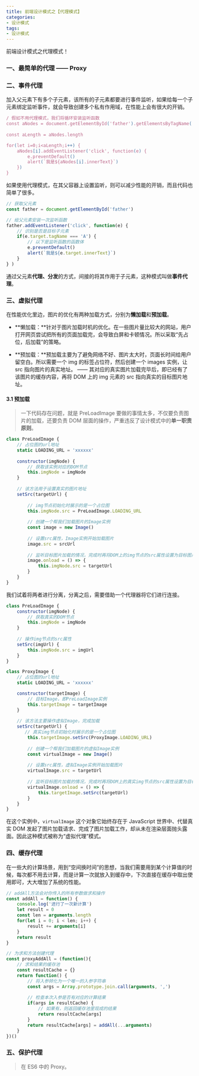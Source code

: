 ```yaml
---
title: 前端设计模式之【代理模式】
categories:
- 设计模式
tags:
- 设计模式
---
```


前端设计模式之代理模式！

<!--more-->



### 一、最简单的代理 —— Proxy





### 二、事件代理

加入父元素下有多个子元素，该所有的子元素都要进行事件监听，如果给每一个子元素绑定监听事件，就会导致创建多个私有作用域，在性能上会有很大的开销。

```javascript
/ 假如不用代理模式，我们将循环安装监听函数
const aNodes = document.getElementById('father').getElementsByTagName('a')
  
const aLength = aNodes.length

for(let i=0;i<aLength;i++) {
    aNodes[i].addEventListener('click', function(e) {
        e.preventDefault()
        alert(`我是${aNodes[i].innerText}`)                  
    })
}
```

如果使用代理模式，在其父容器上设置监听，则可以减少性能的开销，而且代码也简单了很多。

```javascript
// 获取父元素
const father = document.getElementById('father')

// 给父元素安装一次监听函数
father.addEventListener('click', function(e) {
    // 识别是否是目标子元素
    if(e.target.tagName === 'A') {
        // 以下是监听函数的函数体
        e.preventDefault()
        alert(`我是${e.target.innerText}`)
    }
} )
```

通过父元素**代理、分发**的方式，间接的将其作用于子元素，这种模式叫做**事件代理**。



### 三、虚拟代理

在性能优化里边，图片的优化有两种加载方式，分别为**懒加载**和**预加载**。

- **懒加载：**针对于图片加载时机的优化。在一些图片量比较大的网站，用户打开网页尝试把所有的页面加载完，会导致白屏和卡顿情况。所以采取“先占位，后加载”的策略。

- **预加载：**预加载主要为了避免网络不好、图片太大时，页面长时间给用户留空白。所以需要一个 img 的标签占位符，然后创建一个 images 实例，让 src 指向图片的真实地址。 —— 其对应的真实图片加载完毕后，即已经有了该图片的缓存内容，再将 DOM 上的 img 元素的 src 指向真实的目标图片地址。



#### 3.1 预加载

> 一下代码存在问题，就是 PreLoadImage 要做的事情太多，不仅要负责图片的加载，还要负责 DOM 层面的操作，严重违反了设计模式中的**单一职责原则**。

```javascript
class PreLoadImage {
    // 占位图的url地址
    static LOADING_URL = 'xxxxxx'
    
    constructor(imgNode) {
        // 获取该实例对应的DOM节点
        this.imgNode = imgNode
    }
    
    // 该方法用于设置真实的图片地址
    setSrc(targetUrl) {
        
        // img节点初始化时展示的是一个占位图
        this.imgNode.src = PreLoadImage.LOADING_URL
        
        // 创建一个帮我们加载图片的Image实例
        const image = new Image()
    
        // 设置src属性，Image实例开始加载图片
        image.src = srcUrl
        
        // 监听目标图片加载的情况，完成时再将DOM上的img节点的src属性设置为目标图片的url
        image.onload = () => {
            this.imgNode.src = targetUrl
        }
    }
}
```

我们试着将两者进行分离，分离之后，需要借助一个代理器将它们进行连接。

```javascript
class PreLoadImage {
    constructor(imgNode) {
        // 获取真实的DOM节点
        this.imgNode = imgNode
    }
     
    // 操作img节点的src属性
    setSrc(imgUrl) {
        this.imgNode.src = imgUrl
    }
}

class ProxyImage {
    // 占位图的url地址
    static LOADING_URL = 'xxxxxx'

    constructor(targetImage) {
        // 目标Image，即PreLoadImage实例
        this.targetImage = targetImage
    }
    
    // 该方法主要操作虚拟Image，完成加载
    setSrc(targetUrl) {
       // 真实img节点初始化时展示的是一个占位图
        this.targetImage.setSrc(ProxyImage.LOADING_URL)
        
        // 创建一个帮我们加载图片的虚拟Image实例
        const virtualImage = new Image()
        
        // 设置src属性，虚拟Image实例开始加载图片
        virtualImage.src = targetUrl
        
        // 监听目标图片加载的情况，完成时再将DOM上的真实img节点的src属性设置为目标图片的url
        virtualImage.onload = () => {
            this.targetImage.setSrc(targetUrl)
        }
    }
}
```

在这个实例中，`virtualImage` 这个对象它始终存在于 JavaScript 世界中、代替真实 DOM 发起了图片加载请求、完成了图片加载工作，却从未在渲染层面抛头露面。因此这种模式被称为“虚拟代理”模式。



### 四、缓存代理

在一些大的计算场景，用到“空间换时间”的思想，当我们需要用到某个计算值的时候，每次都不用去计算，而是计算一次就放入到缓存中，下次直接在缓存中取出使用即可，大大增加了系统的性能。

```javascript
// addAll方法会对你传入的所有参数做求和操作
const addAll = function() {
    console.log('进行了一次新计算')
    let result = 0
    const len = arguments.length
    for(let i = 0; i < len; i++) {
        result += arguments[i]
    }
    return result
}

// 为求和方法创建代理
const proxyAddAll = (function(){
    // 求和结果的缓存池
    const resultCache = {}
    return function() {
        // 将入参转化为一个唯一的入参字符串
        const args = Array.prototype.join.call(arguments, ',')
        
        // 检查本次入参是否有对应的计算结果
        if(args in resultCache) {
            // 如果有，则返回缓存池里现成的结果
            return resultCache[args]
        }
        return resultCache[args] = addAll(...arguments)
    }
})()
```



### 五、保护代理

> 在 ES6 中的 Proxy。













































